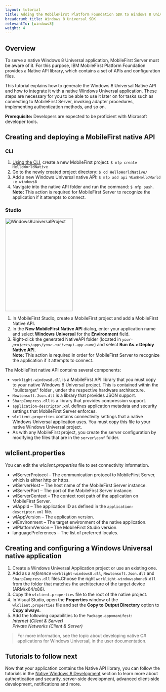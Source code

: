 ```yaml
---
layout: tutorial
title: Adding the MobileFirst Platform Foundation SDK to Windows 8 Univeral Applications
breadcrumb_title: Windows 8 Universal SDK
relevantTo: [windows8]
weight: 4
---
```

<h2>Overview</h2>
<p>To serve a native Windows 8 Universal application, MobileFirst Server must be aware of it. For this purpose, IBM MobileFirst Platform Foundation provides a Native API library, which contains a set of APIs and configuration files.</p>
<p>This tutorial explains how to generate the Windows 8 Universal Native API and how to integrate it with a native Windows Universal application. These steps are necessary for you to be able to use it later on for tasks such as connecting to MobileFirst Server, invoking adapter procedures, implementing authentication methods, and so on.</p>
<p><strong>Prerequisite:</strong> Developers are expected to be proficient with Microsoft developer tools.</p>
<h2>Creating and deploying a MobileFirst native API</h2>
<h3>CLI</h3>
<ol>
<li><a href="../../advanced-client-side-development/using-cli-create-build-manage-project-artifacts/">Using the CLI</a>, create a new MobileFirst project: <code>$ mfp create HelloWorldNative</code></li>
<li>Go to the newly created project directory: <code>$ cd HelloWorldNative/</code></li>
<li>Add a new Windows Universal native API: <code>$ mfp add api Win8HelloWorld -e windows8</code></li>
<li>Navigate into the native API folder and run the command: <code>$ mfp push</code>. <strong>Note:</strong> This action is required for MobileFirst Server to recognize the application if it attempts to connect.</li>
</ol>
<h3>Studio</h3>
<p><a href="https://developer.ibm.com/mobilefirstplatform/wp-content/uploads/sites/32/2015/04/Windows8UniversalProject.png"><img src="{{ site.baseurl }}/assets/backup/Windows8UniversalProject-218x300.png" alt="Windows8UniversalProject" width="218" height="300" class="alignright size-medium wp-image-14736" /></a></p>
<ol>
<li>In MobileFirst Studio, create a MobileFirst project and add a MobileFirst Native API.</li>
<li>In the <strong>New MobileFirst Native API</strong> dialog, enter your application name and select <strong>Windows Universal</strong> for the <strong>Environment</strong> field.</li>
<li>Right-click the generated NativeAPI folder (located in <code><em>your-projects</em>/apps/<em>your-nativeapi-app-name</em></code>) and select <strong>Run As &gt; Deploy Native API</strong>.<br />
 <strong>Note:</strong> This action is required in order for MobileFirst Server to recognize the application if it attempts to connect.</li>
</ol>
<p>The MobileFirst native API contains several components:</p>
<ul>
<li><code>worklight-windows8.dll</code> is a MobileFirst API library that you must copy to your native Windows 8 Universal project. This is contained within the "buildtarget" folder , under the respective hardware architecture.</li>
<li><code>Newtonsoft.Json.dll</code> is a library that provides JSON support.</li>
<li><code>SharpCompress.dll</code> is a library that provides compression support.</li>
<li><code>application-descriptor.xml</code> defines application metadata and security settings that MobileFirst Server enforces.</li>
<li><code>wlclient.properties</code> contains connectivity settings that a native Windows Universal application uses. You must copy this file to your native Windows Universal project.</li>
<li>As with any MobileFirst project, you create the server configuration by modifying the files that are in the <code>server\conf</code> folder.</li>
</ul>
<h2>wlclient.properties</h2>
<p>You can edit the <em>wlclient.properties</em> file to set connectivity information.</p>
<ul>
<li>wlServerProtocol – The communication protocol to MobileFirst Server, which is either http or https.</li>
<li>wlServerHost – The host name of the MobileFirst Server instance.</li>
<li>wlServerPort – The port of the MobileFirst Server instance.</li>
<li>wlServerContext – The context root path of the application on MobileFirst Server.</li>
<li>wlAppId – The application ID as defined in the <code>application-descriptor.xml</code> file.</li>
<li>wlAppVersion – The application version.</li>
<li>wlEnvironment – The target environment of the native application.</li>
<li>wlPlatformVersion – The MobileFirst Studio version.</li>
<li>languagePreferences – The list of preferred locales.</li>
</ul>
<h2>Creating and configuring a Windows Universal native application</h2>
<ol>
<li>Create a Windows Universal Application project or use an existing one.</li>
<li>Add as a <em>reference</em> <code>worklight-windows8.dll</code>, <code>Newtonsoft.Json.dll</code> and <code>SharpCompress.dll</code> files.Choose the right <code>worklight-windowsphone8.dll</code> from the folder that matches the architecture of the target device (ARM/x64/x86).</li>
<li>Copy the <code>wlclient.properties</code> file to the root of the native project.</li>
<li>In Visual Studio, open the <strong>Properties</strong> window of the <code>wlclient.properties</code> file and set the <strong>Copy to Output Directory</strong> option to <strong>Copy always</strong>.</li>
<li>Add the following capabilities to the <code>Package.appxmanifest</code>:<br />
<em>Internet (Client &amp; Server)</em><br />
<em>Private Networks (Client &amp; Server)</em></li>
</ol>
<blockquote><p>For more information, see the topic about developing native C# applications for Windows Universal, in the user documentation.</p></blockquote>
<h2 id="next">Tutorials to follow next</h2>
<p>Now that your application contains the Native API library, you can follow the tutorials in the <a href="../../native/windows8/">Native Windows 8 Development</a> section to learn more about authentication and security, server-side development, advanced client-side development, notifications and more.</p>
